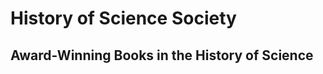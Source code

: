 # History of Science Society
## Award-Winning Books in the History of Science

[](https://hssonline.org/books/meta.jpg)